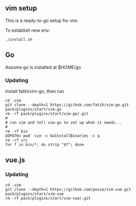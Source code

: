 vim setup
---------

This is a ready-to-go setup for vim.

To establish new env:

    ./install.sh


Go
--

Assume go is installed at $HOME/go


### Updating

Install fatih/vim-go, then run

    cd .vim
    git clone --depth=1 https://github.com/fatih/vim-go.git pack/plugins/start/vim-go
    rm -rf pack/plugins/start/vim-go/.git
    #
    # run vim and tell vim-go to set up what it needs...
    #
    rm -rf bin
    GOPATH=`pwd` vim -c GoInstallBinaries -c q
    rm -rf src
    for f in bin/*; do strip "$f"; done

vue.js
------

### Updating

    cd .vim
    git clone --depth=1 https://github.com/posva/vim-vue.git pack/plugins/start/vim-vue
    rm -rf pack/plugins/start/vim-vue/.git



